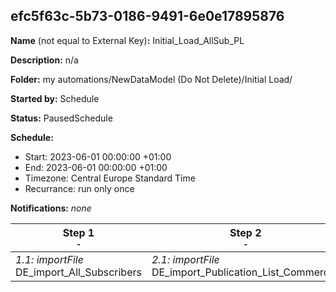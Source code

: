 ## efc5f63c-5b73-0186-9491-6e0e17895876

**Name** (not equal to External Key)**:** Initial_Load_AllSub_PL

**Description:** n/a

**Folder:** my automations/NewDataModel (Do Not Delete)/Initial Load/

**Started by:** Schedule

**Status:** PausedSchedule

**Schedule:**

* Start: 2023-06-01 00:00:00 +01:00
* End: 2023-06-01 00:00:00 +01:00
* Timezone: Central Europe Standard Time
* Recurrance: run only once

**Notifications:** _none_


| Step 1<br>_<small>-</small>_ | Step 2<br>_<small>-</small>_ | Step 3<br>_<small>-</small>_ | Step 4<br>_<small>-</small>_ |
| --- | --- | --- | --- |
| _1.1: importFile_<br>DE_import_All_Subscribers | _2.1: importFile_<br>DE_import_Publication_List_Commercial | _3.1: importFile_<br>DE_import_Publication_List_Branded | _4.1: importFile_<br>DE_import_Publication_List_Unbranded |
